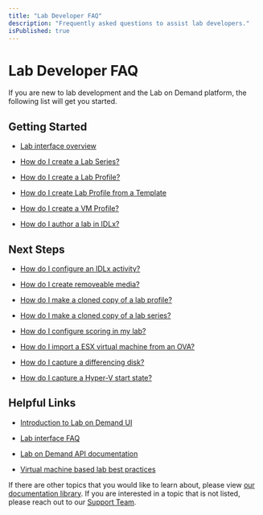 ```yaml
---
title: "Lab Developer FAQ"
description: "Frequently asked questions to assist lab developers."
isPublished: true
---
```


# Lab Developer FAQ

If you are new to lab development and the Lab on Demand platform, the following list will get you started.


## Getting Started

- [Lab interface overview](idlx-lab-interface-overview.md)

- [How do I create a Lab Series?](lab-series.md)
 
- [How do I create a Lab Profile?](feature-focus/lab-profiles/create.md)

- [How do I create Lab Profile from a Template](template-gallery.md)

- [How do I create a VM Profile?](vm-profiles.md)

- [How do I author a lab in IDLx?](../guides/idl2/idlv2-authoring-guide-and-best-practice.md)


## Next Steps

- [How do I configure an IDLx activity?](activities.md)

- [How do I create removeable media?](create-removable-media.md)

- [How do I make a cloned copy of a lab profile?](lab-profile-cloning.md)

- [How do I make a cloned copy of a lab series?](lab-series-cloning.md)

- [How do I configure scoring in my lab?](pbt/overview.md)

- [How do I import a ESX virtual machine from an OVA?](ova-import.md) 

- [How do I capture a differencing disk?](capture-differencing-disks.md)

- [How do I capture a Hyper-V start state?](start-states.md)

## Helpful Links


- [Introduction to Lab on Demand UI](../lod/feature-focus/lod-experience.md)

- [Lab interface FAQ](lab-interface-faq.md)

- [Lab on Demand API documentation](lod-api/lod-api-main.md)

- [Virtual machine based lab best practices](vm-based-lab-build-best-practices.md)

If there are other topics that you would like to learn about, please view [ our documentation library](https://docs.skillable.com/lod/home.md). If you are interested in a topic that is not listed, please reach out to our [Support Team](https://skillable.com/customer-support/).
